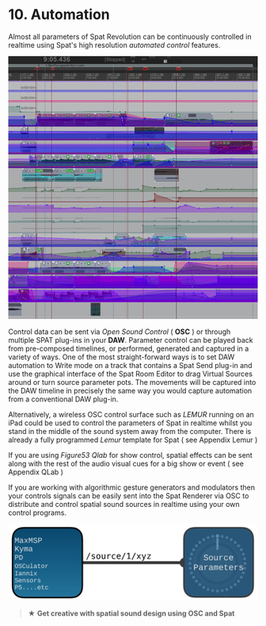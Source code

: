 # 10. Automation

Almost all parameters of Spat Revolution can be continuously controlled in realtime using Spat's high resolution _automated control_ features.

![](include/SpatRevolution_UserGuide_-185.jpg)

Control data can be sent via _Open Sound Control_ ( **OSC** ) or through multiple SPAT
plug-ins in your **DAW**. Parameter control can be played back from pre-composed
timelines, or performed, generated and captured in a variety of ways. One of the
most straight-forward ways is to set DAW automation to Write mode on a track that
contains a Spat Send plug-in and use the graphical interface of the Spat Room Editor to drag Virtual Sources around or turn source parameter pots. The movements
will be captured into the DAW timeline in precisely the same way you would capture automation from a conventional DAW plug-in.

Alternatively, a wireless OSC control surface such as _LEMUR_ running on an iPad
could be used to control the parameters of Spat in realtime whilst you stand in the
middle of the sound system away from the computer. There is already a fully programmed _Lemur_ template for Spat ( see Appendix Lemur )

If you are using _Figure53 Qlab_ for show control, spatial effects can be sent along
with the rest of the audio visual cues for a big show or event ( see Appendix QLab )

If you are working with algorithmic gesture generators and modulators then your
controls signals can be easily sent into the Spat Renderer via OSC to distribute and
control spatial sound sources in realtime using your own control programs.

![](include/SpatRevolution_UserGuide_-187.jpg)

> ★ **Get creative with spatial sound design using OSC and Spat**

